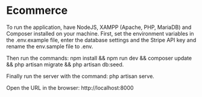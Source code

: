 # Ecommerce

To run the application, have NodeJS, XAMPP (Apache, PHP, MariaDB) and Composer installed on your machine.
First, set the environment variables in the .env.example file, enter the database settings and the Stripe API key and rename the env.sample file to .env.

Then run the commands:
    npm install && npm run dev && composer update && php artisan migrate && php artisan db:seed.

Finally run the server with the command:
    php artisan serve.

Open the URL in the browser: http://localhost:8000

